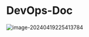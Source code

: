 # DevOps-Doc

![image-20240419225413784](https://github.com/kubelsp/DevOps-Doc/blob/main/devops.png)

